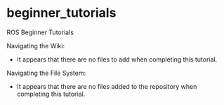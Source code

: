 # beginner_tutorials
ROS Beginner Tutorials

Navigating the Wiki:
- It appears that there are no files to add when completing this tutorial.

Navigating the File System:
- It appears that there are no files added to the repository when completing this tutorial.
